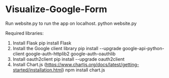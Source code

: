 # Visualize-Google-Form

Run website.py to run the app on localhost.
	python website.py

Required libraries:
1. Install Flask
	pip install Flask
2. Install the Google client library
	pip install --upgrade google-api-python-client google-auth-httplib2 google-auth-oauthlib
3. Install oauth2client
	pip install --upgrade oauth2client
4. Install Chart.js (https://www.chartjs.org/docs/latest/getting-started/installation.html)
	npm install chart.js

	
 
